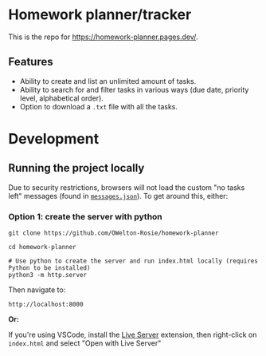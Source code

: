 # Homework planner/tracker 
This is the repo for <a href="https://homework-planner.pages.dev">https://homework-planner.pages.dev/</a>.

## Features
- Ability to create and list an unlimited amount of tasks.
- Ability to search for and filter tasks in various ways (due date, priority level, alphabetical order).
- Option to download a `.txt` file with all the tasks.

# Development
## Running the project locally
Due to security restrictions, browsers will not load the custom "no tasks left" messages (found in [`messages.json`](https://github.com/OWelton-Rosie/homework-planner/blob/main/src/messages.json)). To get around this, either:

### Option 1: create the server with python
```
git clone https://github.com/OWelton-Rosie/homework-planner
```
```
cd homework-planner
```

```
# Use python to create the server and run index.html locally (requires Python to be installed)
python3 -m http.server
```
Then navigate to: 
```
http://localhost:8000
```

**Or:** 

If you're using VSCode, install the [Live Server](https://marketplace.visualstudio.com/items?itemName=ritwickdey.LiveServer) extension, then right-click on `index.html` and select "Open with Live Server"





